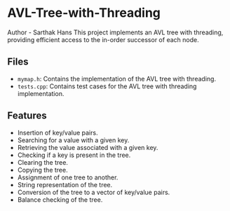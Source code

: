 # AVL-Tree-with-Threading
Author - Sarthak Hans
This project implements an AVL tree with threading, providing efficient access to the in-order successor of each node.

## Files

- `mymap.h`: Contains the implementation of the AVL tree with threading.
- `tests.cpp`: Contains test cases for the AVL tree with threading implementation.

## Features

- Insertion of key/value pairs.
- Searching for a value with a given key.
- Retrieving the value associated with a given key.
- Checking if a key is present in the tree.
- Clearing the tree.
- Copying the tree.
- Assignment of one tree to another.
- String representation of the tree.
- Conversion of the tree to a vector of key/value pairs.
- Balance checking of the tree.
